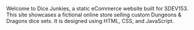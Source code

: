 Welcome to Dice Junkies, a static eCommerce website built for SDEV153. This site showcases a fictional online store selling custom Dungeons & Dragons dice sets. It is designed using HTML, CSS, and JavaScript.
